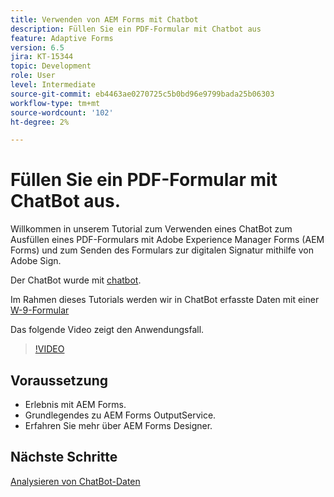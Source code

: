 ```yaml
---
title: Verwenden von AEM Forms mit Chatbot
description: Füllen Sie ein PDF-Formular mit Chatbot aus
feature: Adaptive Forms
version: 6.5
jira: KT-15344
topic: Development
role: User
level: Intermediate
source-git-commit: eb4463ae0270725c5b0bd96e9799bada25b06303
workflow-type: tm+mt
source-wordcount: '102'
ht-degree: 2%

---
```


# Füllen Sie ein PDF-Formular mit ChatBot aus.

Willkommen in unserem Tutorial zum Verwenden eines ChatBot zum Ausfüllen eines PDF-Formulars mit Adobe Experience Manager Forms (AEM Forms) und zum Senden des Formulars zur digitalen Signatur mithilfe von Adobe Sign.

Der ChatBot wurde mit [chatbot](https://www.chatbot.com/).

Im Rahmen dieses Tutorials werden wir in ChatBot erfasste Daten mit einer [W-9-Formular](assets/fw9.xdp)

Das folgende Video zeigt den Anwendungsfall.

>[!VIDEO](https://video.tv.adobe.com/v/3428432?learn=on)

## Voraussetzung

* Erlebnis mit AEM Forms.
* Grundlegendes zu AEM Forms OutputService.
* Erfahren Sie mehr über AEM Forms Designer.

## Nächste Schritte

[Analysieren von ChatBot-Daten](parse-chat-bot-data.md)
